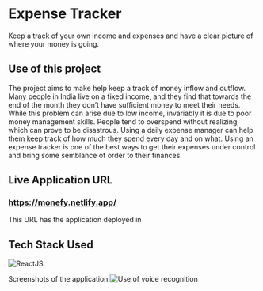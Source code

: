 # Expense Tracker
Keep a track of your own income and expenses and have a clear picture of where your money is going.

## Use of this project
The project aims to make help keep a track of money inflow and outflow. Many people in India live on a fixed income, and they find that towards the end of the month they don’t have sufficient money to meet their needs. While this problem can arise due to low income, invariably it is due to poor money management skills. People tend to overspend without realizing, which can prove to be disastrous. Using a daily expense manager can help them keep track of how much they spend every day and on what. Using an expense tracker is one of the best ways to get their expenses under control and bring some semblance of order to their finances.

## Live Application URL
### https://monefy.netlify.app/
This URL has the application deployed in

## Tech Stack Used

<p><img src="https://img.shields.io/badge/-ReactJs-61DAFB?logo=react&logoColor=white&style=for-the-badge" alt="ReactJS"> </p>

Screenshots of the application
![Use of voice recognition](https://user-images.githubusercontent.com/80601095/124516368-198cf800-ddff-11eb-9ba6-d7a59a1e95db.png)

